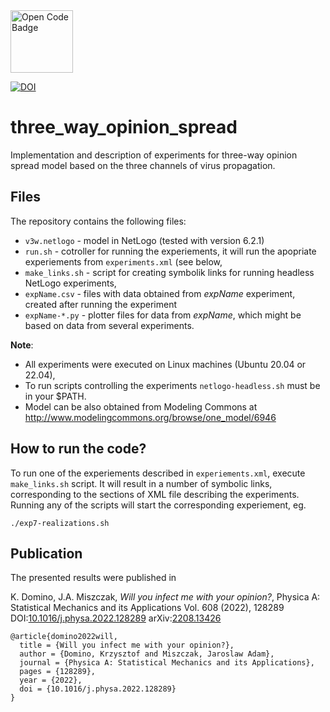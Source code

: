 <a href="https://www.comses.net/codebases/42c95a84-ca79-4d71-91e0-12ac436e9673/releases/1.1.0/">
  <img height="100" src="https://www.comses.net/static/images/icons/open-code-badge.png" alt="Open Code Badge">
</a>



[![DOI](https://zenodo.org/badge/465858115.svg)](https://zenodo.org/badge/latestdoi/465858115)


# three_way_opinion_spread

Implementation and description of experiments for three-way opinion spread
model based on the three channels of virus propagation.

## Files

The repository contains the following files:
  - `v3w.netlogo` - model in NetLogo (tested with version 6.2.1)
  - `run.sh` - cotroller for running the experiements, it will run the apopriate
    experiements from `experiments.xml` (see below,
  - `make_links.sh` - script for creating symbolik links for running headless NetLogo experiments,
  - `expName.csv` - files with data obtained from *expName* experiment, created after running
    the experiment
  - `expName-*.py` - plotter files for data from *expName*, which might be based on data
    from several experiments.

**Note**:  
  - All experiments were executed on Linux machines (Ubuntu 20.04 or 22.04),
  - To run scripts controlling the experiments `netlogo-headless.sh` must be in
    your $PATH.
  - Model can be also obtained from Modeling Commons at http://www.modelingcommons.org/browse/one_model/6946

## How to run the code?

To run one of the experiements described in `experiements.xml`, execute
`make_links.sh` script. It will result in a number of symbolic links,
corresponding to the sections of XML file describing the experiments. Running
any of the scripts will start the corresponding experiement,  eg.

  ```./exp7-realizations.sh```

## Publication

The presented results were published in

K. Domino, J.A. Miszczak, *Will you infect me with your opinion?*,
Physica A: Statistical Mechanics and its Applications
Vol. 608 (2022), 128289 DOI:[10.1016/j.physa.2022.128289](https://doi.org/10.1016/j.physa.2022.128289) arXiv:[2208.13426](https://arxiv.org/abs/2208.13426)

```
@article{domino2022will,
  title = {Will you infect me with your opinion?},
  author = {Domino, Krzysztof and Miszczak, Jaroslaw Adam},
  journal = {Physica A: Statistical Mechanics and its Applications},
  pages = {128289},
  year = {2022},
  doi = {10.1016/j.physa.2022.128289}
}

```
